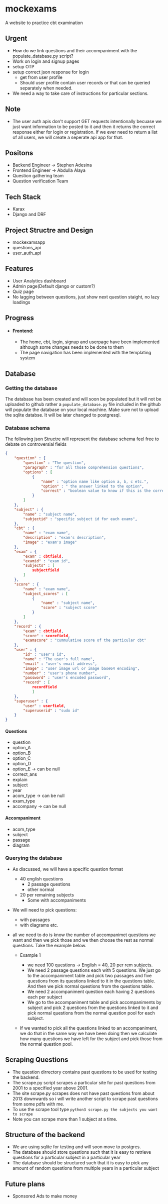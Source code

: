 # mockexams
A website to practice cbt examination


## Urgent
- How do we link questions and their accompaniment with the populate_database.py script?
- Work on login and signup pages
- setup OTP
- setup correct json response for login
    - get from user profile
    - Should user profile contain user records or that can be queried separately when needed.
- We need a way to take care of instructions for particular sections.

## Note
- The user auth apis don't support GET requests intentionally becuase we just want information to be posted to it and then it returns the correct response either for login or registration. If we ever need to return a list of all users, we will create a seperate api app for that. 



## Positons

- Backend Engineer -> Stephen Adesina
- Frontend Engineer -> Abdulla Alaya
- Question gathering team
- Question verification Team

## Tech Stack
- Karax
- Django and DRF

## Project Structre and Design
- mockexamsapp
- questions_api
- user_auth_api

## Features
- User Analytics dashboard
- Admin page(Default django or custom?)
- Quiz page
- No lagging between questions, just show next question staight, no lazy loadings


## Progress

- #### Frontend:
    - The home, cbt, login, signup and userpage have been implemented although some changes needs
    to be done to them
    - The page navigation has been implemented with the templating system

## Database

### Getting the database
The database has been created and will soon be populated but it will not be uploaded to github rather a ```populate_database.py``` file included in the github will populate the database on your local machine. Make sure not to upload the sqlite databse. It will be later changed to postgresql.

### Database schema
The following json Structre will represent the database schema feel free to debate on controversial fields
```json
{
    "question" : {
        "question" : "The question",
        "paragraph" : "for all those comprehension questions",
        "options" : [
            {
                "name" : "option name like option a, b, c etc.",
                "option" : " the answer linked to the option",
                "correct" : "boolean value to know if this is the correct option"
            }
        ]
    },
    "subject" : {
        "name" : "subject name",
        "subjectid" : "specific subject id for each exams",
    },
    "cbt" : {
        "name" : "exam name",
        "description" : "exam's description",
        "image" : "exam's image"
    },
    "exam" : {
        "exam" : cbtfield,
        "examid" : "exam id",
        "subjects" : [
            subjectfield
        ]
    },
    "score" : {
        "name" : "exam name",
        "subject_scores" : [
            {
                "name" : "subject name",
                "score" : "subject score"
            }
        ]
    },
    "record" : {
        "exam" : cbtfield,
        "score" : scorefield,
        "examscore" : "cummulative score of the particular cbt"
    },
    "user" : {
        "id" : "user's id",
        "name" : "The user's full name",
        "email" : "user's email address",
        "image" : "user image url or image base64 encoding",
        "number" : "user's phone number",
        "password" : "user's encoded password",
        "record" : [
            recordfield
            ]
    },
    "superuser" : {
        "user" : userfield,
        "superuserid" : "sudo id"
    }
}
```

#### Questions 
- question 
- option_A 
- option_B 
- option_C 
- option_D 
- option_E -> can be null
- correct_ans 
- explain 
- subject
- year
- acom_type -> can be null
- exam_type 
- accompany -> can be null

#### Accompaniment
- acom_type 
- subject
- passage
- diagram

### Querying the database
- As discussed, we will have a specific question format
	- 40 english questions
		- 2 passage questions
		- other normal
	- 20 per remaining subjects
		- Some with accompaniments

- We will need to pick questions:
	- with passages
	- with diagrams etc.

- all we need to do is know the number of accompanimet questions we want and then we pick those and we then choose the rest as normal questions. Take the example below.
	- Example 1
		- we need 100 questions -> English = 40, 20 per rem subjects.
		- We need 2 passage questions each with 5 questions. We just go to the accompaniment table and pick two passages and five questions from its questions linked to it in the questions table. And then we pick normal questions from the questions table.
		- We need 2 accompaniment question each having 2 questions each per subject
		- We go to the accompaniment table and pick accompaniments by subject and pick 2 questions from the questions linked to it and pick normal questions from the normal question pool for each subject.

	- If we wanted to pick all the questions linked to an accompaniment, we do that in the same way we have been doing then we calculate how many questions we have left for the subject and pick those from the normal question pool.

## Scraping Questions

- The question dirrectory contains past questions to be used for testing the backend.
- The scrape.py script scrapes a particular site for past questions from 2001 to a specified year above 2001.
- The site scrape.py scrapes does not have past questions from about 2013 downwards so i will write another script to scrape past questions from some pdfs with me.
- To use the scrape tool type ```python3 scrape.py the subjects you want to scrape```
- Note you can scrape more than 1 subject at a time.

## Structure of the backend

- We are using sqlite for testing and will soon move to postgres.
- The database should store questions such that it is easy to retrieve questions for a particular subject in a particular year
- The database should be structured such that it is easy to pick any amount of random questions from multiple years in a particular subject

## Future plans
- Sponsored Ads to make money
